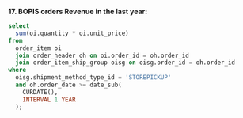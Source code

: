 **17. BOPIS orders Revenue in the last year:**
```sql
select 
  sum(oi.quantity * oi.unit_price) 
from 
  order_item oi 
  join order_header oh on oi.order_id = oh.order_id 
  join order_item_ship_group oisg on oisg.order_id = oh.order_id 
where 
  oisg.shipment_method_type_id = 'STOREPICKUP' 
  and oh.order_date >= date_sub(
    CURDATE(), 
    INTERVAL 1 YEAR
  );
```
